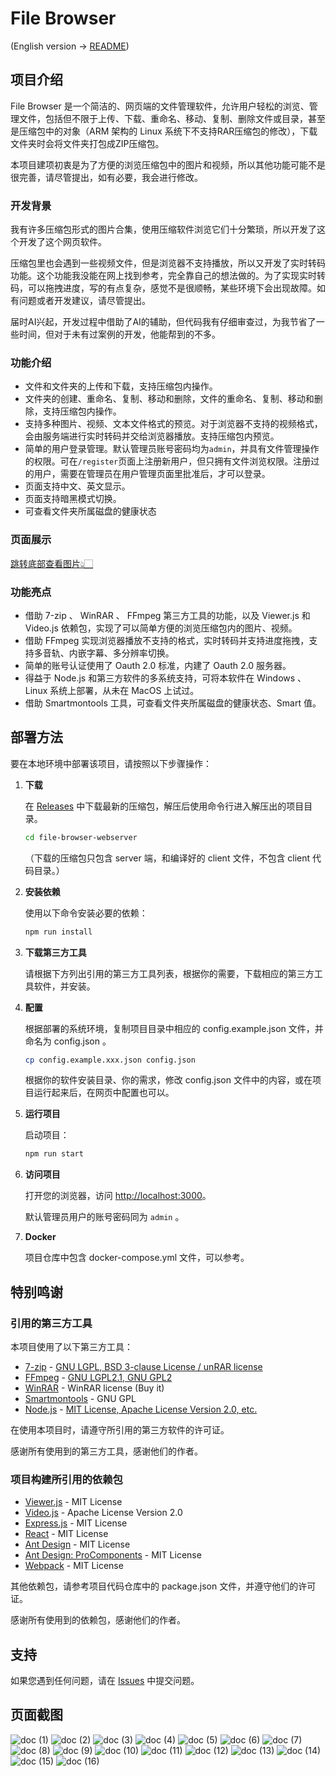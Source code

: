 # File Browser

(English version -> [README](https://github.com/owendswang/file-browser-webserver/blob/main/README.en.md))

## 项目介绍

File Browser 是一个简洁的、网页端的文件管理软件，允许用户轻松的浏览、管理文件，包括但不限于上传、下载、重命名、移动、复制、删除文件或目录，甚至是压缩包中的对象（ARM 架构的 Linux 系统下不支持RAR压缩包的修改），下载文件夹时会将文件夹打包成ZIP压缩包。

本项目建项初衷是为了方便的浏览压缩包中的图片和视频，所以其他功能可能不是很完善，请尽管提出，如有必要，我会进行修改。

### 开发背景

我有许多压缩包形式的图片合集，使用压缩软件浏览它们十分繁琐，所以开发了这个开发了这个网页软件。

压缩包里也会遇到一些视频文件，但是浏览器不支持播放，所以又开发了实时转码功能。这个功能我没能在网上找到参考，完全靠自己的想法做的。为了实现实时转码，可以拖拽进度，写的有点复杂，感觉不是很顺畅，某些环境下会出现故障。如有问题或者开发建议，请尽管提出。

届时AI兴起，开发过程中借助了AI的辅助，但代码我有仔细审查过，为我节省了一些时间，但对于未有过案例的开发，他能帮到的不多。

### 功能介绍

- 文件和文件夹的上传和下载，支持压缩包内操作。
- 文件夹的创建、重命名、复制、移动和删除，文件的重命名、复制、移动和删除，支持压缩包内操作。
- 支持多种图片、视频、文本文件格式的预览。对于浏览器不支持的视频格式，会由服务端进行实时转码并交给浏览器播放。支持压缩包内预览。
- 简单的用户登录管理。默认管理员账号密码均为`admin`，并具有文件管理操作的权限。可在`/register`页面上注册新用户，但只拥有文件浏览权限。注册过的用户，需要在管理员在用户管理页面里批准后，才可以登录。
- 页面支持中文、英文显示。
- 页面支持暗黑模式切换。
- 可查看文件夹所属磁盘的健康状态

### 页面展示

[跳转底部查看图片👆🏻](#页面截图)

### 功能亮点

- 借助 7-zip 、 WinRAR 、 FFmpeg 第三方工具的功能，以及 Viewer.js 和 Video.js 依赖包，实现了可以简单方便的浏览压缩包内的图片、视频。
- 借助 FFmpeg 实现浏览器播放不支持的格式，实时转码并支持进度拖拽，支持多音轨、内嵌字幕、多分辨率切换。
- 简单的账号认证使用了 Oauth 2.0 标准，内建了 Oauth 2.0 服务器。
- 得益于 Node.js 和第三方软件的多系统支持，可将本软件在 Windows 、 Linux 系统上部署，从未在 MacOS 上试过。
- 借助 Smartmontools 工具，可查看文件夹所属磁盘的健康状态、Smart 值。

## 部署方法

要在本地环境中部署该项目，请按照以下步骤操作：

1. **下载**

   在 <a href="https://github.com/owendswang/file-browser-webserver/releases" target="_blank">Releases</a> 中下载最新的压缩包，解压后使用命令行进入解压出的项目目录。
   ```bash
   cd file-browser-webserver
   ```

   （下载的压缩包只包含 server 端，和编译好的 client 文件，不包含 client 代码目录。）

2. **安装依赖**

   使用以下命令安装必要的依赖：
   ```bash
   npm run install
   ```

3. **下载第三方工具**

   请根据下方列出引用的第三方工具列表，根据你的需要，下载相应的第三方工具软件，并安装。

4. **配置**

   根据部署的系统环境，复制项目目录中相应的 config.example.json 文件，并命名为 config.json 。
   ```bash
   cp config.example.xxx.json config.json
   ```

   根据你的软件安装目录、你的需求，修改 config.json 文件中的内容，或在项目运行起来后，在网页中配置也可以。

5. **运行项目**

   启动项目：
   ```bash
   npm run start
   ```

6. **访问项目**

   打开您的浏览器，访问 <a href="http://localhost:3000" target="_blank">http://localhost:3000</a>。
   
   默认管理员用户的账号密码同为 `admin` 。

7. **Docker**

   项目仓库中包含 docker-compose.yml 文件，可以参考。

## 特别鸣谢

### 引用的第三方工具

本项目使用了以下第三方工具：

- <a href="https://www.7-zip.org/" target="_blank">7-zip</a> - <a href="https://www.7-zip.org/license.txt" target="_blank">GNU LGPL, BSD 3-clause License / unRAR license</a>
- <a href="https://ffmpeg.org/" target="_blank">FFmpeg</a> - <a href="https://ffmpeg.org/legal.html" target="_blank">GNU LGPL2.1, GNU GPL2</a>
- <a href="https://www.win-rar.com/" target="_blank">WinRAR</a> - WinRAR license (Buy it)
- <a href="https://www.smartmontools.org/" target="_blank">Smartmontools</a> - GNU GPL
- <a href="https://nodejs.org" target="_blank">Node.js</a> - <a href="github.com/nodejs/node/blob/main/LICENSE" target="_blank">MIT License, Apache License Version 2.0, etc.</a>

在使用本项目时，请遵守所引用的第三方软件的许可证。

感谢所有使用到的第三方工具，感谢他们的作者。

### 项目构建所引用的依赖包

- <a href="https://github.com/fengyuanchen/viewerjs" target="_blank">Viewer.js</a> - MIT License
- <a href="https://github.com/videojs/video.js" target="_blank">Video.js</a> - Apache License Version 2.0
- <a href="https://github.com/expressjs/express" target="_blank">Express.js</a> - MIT License
- <a href="https://github.com/facebook/react" target="_blank">React</a> - MIT License
- <a href="https://github.com/ant-design/ant-design" target="_blank">Ant Design</a> - MIT License
- <a href="https://github.com/ant-design/pro-components" target="_blank">Ant Design: ProComponents</a> - MIT License
- <a href="https://github.com/webpack/webpack" target="_blank">Webpack</a> - MIT License

其他依赖包，请参考项目代码仓库中的 package.json 文件，并遵守他们的许可证。

感谢所有使用到的依赖包，感谢他们的作者。

## 支持

如果您遇到任何问题，请在 [Issues](https://github.com/owendswang/file-browser-webserver/issues) 中提交问题。

## 页面截图

![doc (1)](https://github.com/owendswang/file-browser-webserver/blob/main/docs/doc%20(1).png?raw=true)
![doc (2)](https://github.com/owendswang/file-browser-webserver/blob/main/docs/doc%20(2).png?raw=true)
![doc (3)](https://github.com/owendswang/file-browser-webserver/blob/main/docs/doc%20(3).png?raw=true)
![doc (4)](https://github.com/owendswang/file-browser-webserver/blob/main/docs/doc%20(4).png?raw=true)
![doc (5)](https://github.com/owendswang/file-browser-webserver/blob/main/docs/doc%20(5).png?raw=true)
![doc (6)](https://github.com/owendswang/file-browser-webserver/blob/main/docs/doc%20(6).png?raw=true)
![doc (7)](https://github.com/owendswang/file-browser-webserver/blob/main/docs/doc%20(7).png?raw=true)
![doc (8)](https://github.com/owendswang/file-browser-webserver/blob/main/docs/doc%20(8).png?raw=true)
![doc (9)](https://github.com/owendswang/file-browser-webserver/blob/main/docs/doc%20(9).png?raw=true)
![doc (10)](https://github.com/owendswang/file-browser-webserver/blob/main/docs/doc%20(10).png?raw=true)
![doc (11)](https://github.com/owendswang/file-browser-webserver/blob/main/docs/doc%20(11).png?raw=true)
![doc (12)](https://github.com/owendswang/file-browser-webserver/blob/main/docs/doc%20(12).png?raw=true)
![doc (13)](https://github.com/owendswang/file-browser-webserver/blob/main/docs/doc%20(13).png?raw=true)
![doc (14)](https://github.com/owendswang/file-browser-webserver/blob/main/docs/doc%20(14).png?raw=true)
![doc (15)](https://github.com/owendswang/file-browser-webserver/blob/main/docs/doc%20(15).png?raw=true)
![doc (16)](https://github.com/owendswang/file-browser-webserver/blob/main/docs/doc%20(16).png?raw=true)
